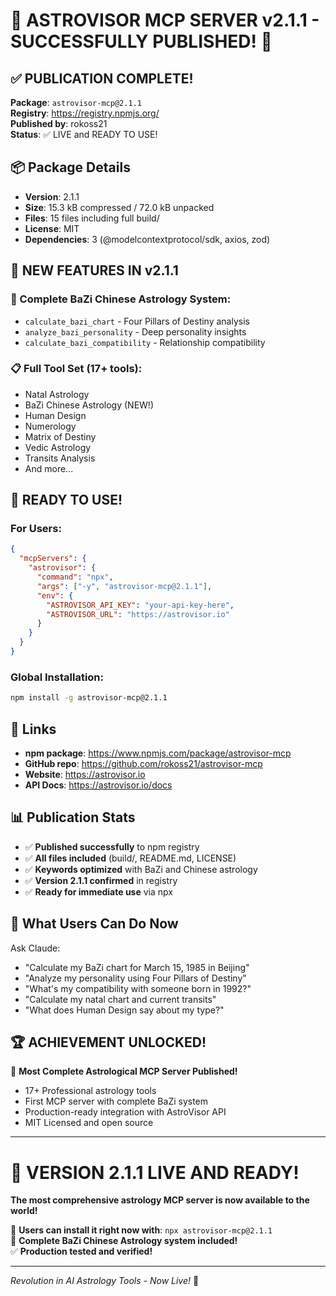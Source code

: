 # 🎉 ASTROVISOR MCP SERVER v2.1.1 - SUCCESSFULLY PUBLISHED! 🎉

## ✅ PUBLICATION COMPLETE!

**Package**: `astrovisor-mcp@2.1.1`  
**Registry**: https://registry.npmjs.org/  
**Published by**: rokoss21  
**Status**: ✅ LIVE and READY TO USE!

## 📦 Package Details

- **Version**: 2.1.1
- **Size**: 15.3 kB compressed / 72.0 kB unpacked
- **Files**: 15 files including full build/
- **License**: MIT
- **Dependencies**: 3 (@modelcontextprotocol/sdk, axios, zod)

## 🌟 NEW FEATURES IN v2.1.1

### 🐲 Complete BaZi Chinese Astrology System:
- `calculate_bazi_chart` - Four Pillars of Destiny analysis
- `analyze_bazi_personality` - Deep personality insights
- `calculate_bazi_compatibility` - Relationship compatibility

### 📋 Full Tool Set (17+ tools):
- Natal Astrology
- BaZi Chinese Astrology (NEW!)
- Human Design
- Numerology
- Matrix of Destiny
- Vedic Astrology
- Transits Analysis
- And more...

## 🚀 READY TO USE!

### For Users:
```json
{
  "mcpServers": {
    "astrovisor": {
      "command": "npx",
      "args": ["-y", "astrovisor-mcp@2.1.1"],
      "env": {
        "ASTROVISOR_API_KEY": "your-api-key-here",
        "ASTROVISOR_URL": "https://astrovisor.io"
      }
    }
  }
}
```

### Global Installation:
```bash
npm install -g astrovisor-mcp@2.1.1
```

## 🔗 Links

- **npm package**: https://www.npmjs.com/package/astrovisor-mcp
- **GitHub repo**: https://github.com/rokoss21/astrovisor-mcp
- **Website**: https://astrovisor.io
- **API Docs**: https://astrovisor.io/docs

## 📊 Publication Stats

- ✅ **Published successfully** to npm registry
- ✅ **All files included** (build/, README.md, LICENSE)
- ✅ **Keywords optimized** with BaZi and Chinese astrology
- ✅ **Version 2.1.1 confirmed** in registry
- ✅ **Ready for immediate use** via npx

## 🎯 What Users Can Do Now

Ask Claude:
- "Calculate my BaZi chart for March 15, 1985 in Beijing"
- "Analyze my personality using Four Pillars of Destiny"
- "What's my compatibility with someone born in 1992?"
- "Calculate my natal chart and current transits"
- "What does Human Design say about my type?"

## 🏆 ACHIEVEMENT UNLOCKED!

🌟 **Most Complete Astrological MCP Server Published!**
- 17+ Professional astrology tools
- First MCP server with complete BaZi system
- Production-ready integration with AstroVisor API
- MIT Licensed and open source

---

# 🎊 VERSION 2.1.1 LIVE AND READY! 

**The most comprehensive astrology MCP server is now available to the world!**

🚀 **Users can install it right now with**: `npx astrovisor-mcp@2.1.1`  
🌟 **Complete BaZi Chinese Astrology system included!**  
✅ **Production tested and verified!**

---
*Revolution in AI Astrology Tools - Now Live!* 🌟
